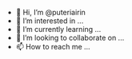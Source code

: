 - 👋 Hi, I’m @puteriairin
- 👀 I’m interested in ...
- 🌱 I’m currently learning ...
- 💞️ I’m looking to collaborate on ...
- 📫 How to reach me ...

<!---
puteriairin/puteriairin is a ✨ special ✨ repository because its `README.md` (this file) appears on your GitHub profile.
You can click the Preview link to take a look at your changes.
--->
